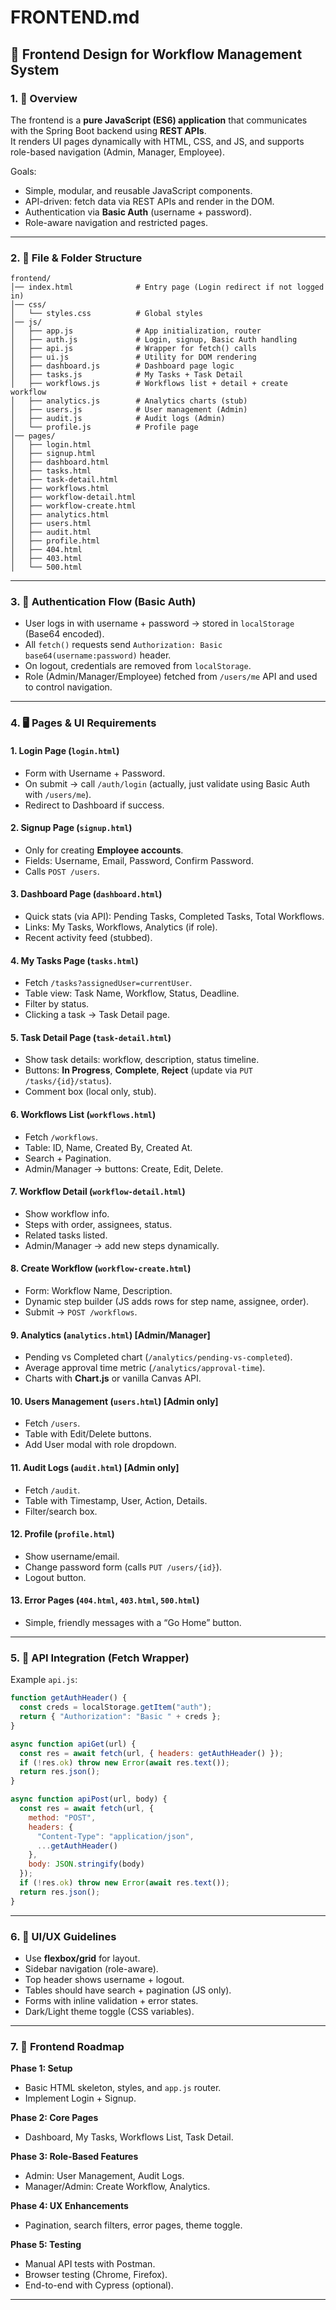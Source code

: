 # FRONTEND.md  
## 📌 Frontend Design for Workflow Management System  

### 1. 🎯 Overview  
The frontend is a **pure JavaScript (ES6) application** that communicates with the Spring Boot backend using **REST APIs**.  
It renders UI pages dynamically with HTML, CSS, and JS, and supports role-based navigation (Admin, Manager, Employee).  

Goals:  
- Simple, modular, and reusable JavaScript components.  
- API-driven: fetch data via REST APIs and render in the DOM.  
- Authentication via **Basic Auth** (username + password).  
- Role-aware navigation and restricted pages.  

---

### 2. 📂 File & Folder Structure  

```
frontend/
│── index.html              # Entry page (Login redirect if not logged in)
│── css/
│   └── styles.css          # Global styles
│── js/
│   ├── app.js              # App initialization, router
│   ├── auth.js             # Login, signup, Basic Auth handling
│   ├── api.js              # Wrapper for fetch() calls
│   ├── ui.js               # Utility for DOM rendering
│   ├── dashboard.js        # Dashboard page logic
│   ├── tasks.js            # My Tasks + Task Detail
│   ├── workflows.js        # Workflows list + detail + create workflow
│   ├── analytics.js        # Analytics charts (stub)
│   ├── users.js            # User management (Admin)
│   ├── audit.js            # Audit logs (Admin)
│   └── profile.js          # Profile page
│── pages/
│   ├── login.html
│   ├── signup.html
│   ├── dashboard.html
│   ├── tasks.html
│   ├── task-detail.html
│   ├── workflows.html
│   ├── workflow-detail.html
│   ├── workflow-create.html
│   ├── analytics.html
│   ├── users.html
│   ├── audit.html
│   ├── profile.html
│   ├── 404.html
│   ├── 403.html
│   └── 500.html
```

---

### 3. 🔐 Authentication Flow (Basic Auth)  
- User logs in with username + password → stored in `localStorage` (Base64 encoded).  
- All `fetch()` requests send `Authorization: Basic base64(username:password)` header.  
- On logout, credentials are removed from `localStorage`.  
- Role (Admin/Manager/Employee) fetched from `/users/me` API and used to control navigation.  

---

### 4. 🖥 Pages & UI Requirements  

#### 1. Login Page (`login.html`)  
- Form with Username + Password.  
- On submit → call `/auth/login` (actually, just validate using Basic Auth with `/users/me`).  
- Redirect to Dashboard if success.  

#### 2. Signup Page (`signup.html`)  
- Only for creating **Employee accounts**.  
- Fields: Username, Email, Password, Confirm Password.  
- Calls `POST /users`.  

#### 3. Dashboard Page (`dashboard.html`)  
- Quick stats (via API): Pending Tasks, Completed Tasks, Total Workflows.  
- Links: My Tasks, Workflows, Analytics (if role).  
- Recent activity feed (stubbed).  

#### 4. My Tasks Page (`tasks.html`)  
- Fetch `/tasks?assignedUser=currentUser`.  
- Table view: Task Name, Workflow, Status, Deadline.  
- Filter by status.  
- Clicking a task → Task Detail page.  

#### 5. Task Detail Page (`task-detail.html`)  
- Show task details: workflow, description, status timeline.  
- Buttons: **In Progress**, **Complete**, **Reject** (update via `PUT /tasks/{id}/status`).  
- Comment box (local only, stub).  

#### 6. Workflows List (`workflows.html`)  
- Fetch `/workflows`.  
- Table: ID, Name, Created By, Created At.  
- Search + Pagination.  
- Admin/Manager → buttons: Create, Edit, Delete.  

#### 7. Workflow Detail (`workflow-detail.html`)  
- Show workflow info.  
- Steps with order, assignees, status.  
- Related tasks listed.  
- Admin/Manager → add new steps dynamically.  

#### 8. Create Workflow (`workflow-create.html`)  
- Form: Workflow Name, Description.  
- Dynamic step builder (JS adds rows for step name, assignee, order).  
- Submit → `POST /workflows`.  

#### 9. Analytics (`analytics.html`) [Admin/Manager]  
- Pending vs Completed chart (`/analytics/pending-vs-completed`).  
- Average approval time metric (`/analytics/approval-time`).  
- Charts with **Chart.js** or vanilla Canvas API.  

#### 10. Users Management (`users.html`) [Admin only]  
- Fetch `/users`.  
- Table with Edit/Delete buttons.  
- Add User modal with role dropdown.  

#### 11. Audit Logs (`audit.html`) [Admin only]  
- Fetch `/audit`.  
- Table with Timestamp, User, Action, Details.  
- Filter/search box.  

#### 12. Profile (`profile.html`)  
- Show username/email.  
- Change password form (calls `PUT /users/{id}`).  
- Logout button.  

#### 13. Error Pages (`404.html`, `403.html`, `500.html`)  
- Simple, friendly messages with a “Go Home” button.  

---

### 5. 📡 API Integration (Fetch Wrapper)  

Example `api.js`:  
```js
function getAuthHeader() {
  const creds = localStorage.getItem("auth");
  return { "Authorization": "Basic " + creds };
}

async function apiGet(url) {
  const res = await fetch(url, { headers: getAuthHeader() });
  if (!res.ok) throw new Error(await res.text());
  return res.json();
}

async function apiPost(url, body) {
  const res = await fetch(url, {
    method: "POST",
    headers: { 
      "Content-Type": "application/json", 
      ...getAuthHeader() 
    },
    body: JSON.stringify(body)
  });
  if (!res.ok) throw new Error(await res.text());
  return res.json();
}
```

---

### 6. 🎨 UI/UX Guidelines  
- Use **flexbox/grid** for layout.  
- Sidebar navigation (role-aware).  
- Top header shows username + logout.  
- Tables should have search + pagination (JS only).  
- Forms with inline validation + error states.  
- Dark/Light theme toggle (CSS variables).  

---

### 7. 🚀 Frontend Roadmap  

**Phase 1: Setup**  
- Basic HTML skeleton, styles, and `app.js` router.  
- Implement Login + Signup.  

**Phase 2: Core Pages**  
- Dashboard, My Tasks, Workflows List, Task Detail.  

**Phase 3: Role-Based Features**  
- Admin: User Management, Audit Logs.  
- Manager/Admin: Create Workflow, Analytics.  

**Phase 4: UX Enhancements**  
- Pagination, search filters, error pages, theme toggle.  

**Phase 5: Testing**  
- Manual API tests with Postman.  
- Browser testing (Chrome, Firefox).  
- End-to-end with Cypress (optional).  

--- 